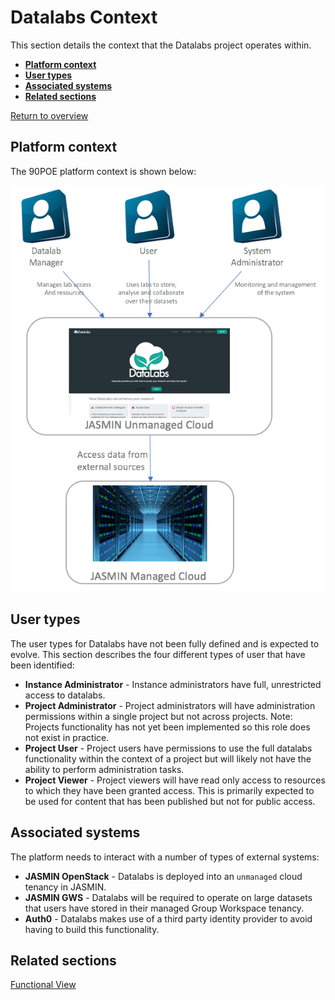 # Datalabs Context

This section details the context that the Datalabs project operates within.

* **[Platform context](#platform-context)**
* **[User types](#user-types)**
* **[Associated systems](#associated-systems)**
* **[Related sections](#related-sections)**

[Return to overview](./01-architecture-overview.md)

## Platform context

The 90POE platform context is shown below:

![system context](./diagrams/system-context.png)

## User types

The user types for Datalabs have not been fully defined and is expected to evolve. This
section describes the four different types of user that have been identified:

* **Instance Administrator** - Instance administrators have full, unrestricted access to
datalabs.
* **Project Administrator** - Project administrators will have administration permissions
within a single project but not across projects. Note: Projects functionality has not yet
been implemented so this role does not exist in practice.
* **Project User** - Project users have permissions to use the full datalabs
functionality within the context of a project but will likely not have the ability to
perform administration tasks.
* **Project Viewer** - Project viewers will have read only access to resources to which
they have been granted access. This is primarily expected to be used for content that
has been published but not for public access.

## Associated systems

The platform needs to interact with a number of types of external systems:

* __JASMIN OpenStack__ - Datalabs is deployed into an `unmanaged` cloud tenancy in
JASMIN.
* __JASMIN GWS__ - Datalabs will be required to operate on large datasets that users have
stored in their managed Group Workspace tenancy.
* __Auth0__ - Datalabs makes use of a third party identity provider to avoid having to
build this functionality.

## Related sections

[Functional View](./03-architecture-functional.md)
